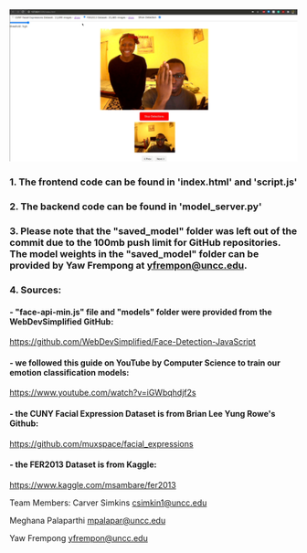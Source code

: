 <img src="smile.PNG" width="1000">

### 1. The frontend code can be found in 'index.html' and 'script.js'
### 2. The backend code can be found in 'model_server.py'

### 3. Please note that the "saved_model" folder was left out of the commit due to the 100mb push limit for GitHub repositories. The model weights in the "saved_model" folder can be provided by Yaw Frempong at yfrempon@uncc.edu. 

### 4. Sources:
#### - "face-api-min.js" file and "models" folder were provided from the WebDevSimplified GitHub: 
https://github.com/WebDevSimplified/Face-Detection-JavaScript
#### - we followed this guide on YouTube by Computer Science to train our emotion classification models: 
https://www.youtube.com/watch?v=iGWbqhdjf2s
#### - the CUNY Facial Expression Dataset is from Brian Lee Yung Rowe's Github: 
https://github.com/muxspace/facial_expressions
#### - the FER2013 Dataset is from Kaggle: 
https://www.kaggle.com/msambare/fer2013

Team Members:
Carver Simkins
csimkin1@uncc.edu

Meghana Palaparthi
mpalapar@uncc.edu

Yaw Frempong
yfrempon@uncc.edu
